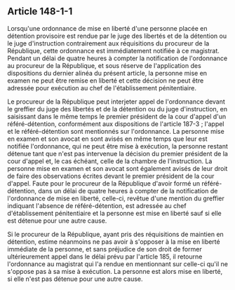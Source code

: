 Article 148-1-1
----
Lorsqu'une ordonnance de mise en liberté d'une personne placée en détention
provisoire est rendue par le juge des libertés et de la détention ou le juge
d'instruction contrairement aux réquisitions du procureur de la République,
cette ordonnance est immédiatement notifiée à ce magistrat. Pendant un délai de
quatre heures à compter la notification de l'ordonnance au procureur de la
République, et sous réserve de l'application des dispositions du dernier alinéa
du présent article, la personne mise en examen ne peut être remise en liberté et
cette décision ne peut être adressée pour exécution au chef de l'établissement
pénitentiaire.

Le procureur de la République peut interjeter appel de l'ordonnance devant le
greffier du juge des libertés et de la détention ou du juge d'instruction, en
saisissant dans le même temps le premier président de la cour d'appel d'un
référé-détention, conformément aux dispositions de l'article 187-3 ; l'appel et
le référé-détention sont mentionnés sur l'ordonnance. La personne mise en examen
et son avocat en sont avisés en même temps que leur est notifiée l'ordonnance,
qui ne peut être mise à exécution, la personne restant détenue tant que n'est
pas intervenue la décision du premier président de la cour d'appel et, le cas
échéant, celle de la chambre de l'instruction. La personne mise en examen et son
avocat sont également avisés de leur droit de faire des observations écrites
devant le premier président de la cour d'appel. Faute pour le procureur de la
République d'avoir formé un référé-détention, dans un délai de quatre heures à
compter de la notification de l'ordonnance de mise en liberté, celle-ci, revêtue
d'une mention du greffier indiquant l'absence de référé-détention, est adressée
au chef d'établissement pénitentiaire et la personne est mise en liberté sauf si
elle est détenue pour une autre cause.

Si le procureur de la République, ayant pris des réquisitions de maintien en
détention, estime néanmoins ne pas avoir à s'opposer à la mise en liberté
immédiate de la personne, et sans préjudice de son droit de former
ultérieurement appel dans le délai prévu par l'article 185, il retourne
l'ordonnance au magistrat qui l'a rendue en mentionnant sur celle-ci qu'il ne
s'oppose pas à sa mise à exécution. La personne est alors mise en liberté, si
elle n'est pas détenue pour une autre cause.
